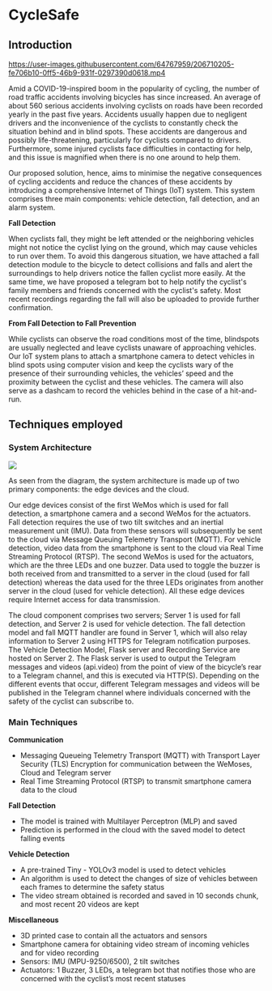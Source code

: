 # CycleSafe

## Introduction

https://user-images.githubusercontent.com/64767959/206710205-fe706b10-0ff5-46b9-931f-0297390d0618.mp4

Amid a COVID-19-inspired boom in the popularity of cycling, the number of road traffic accidents involving bicycles has since increased. An average of about 560 serious accidents involving cyclists on roads have been recorded yearly in the past five years. Accidents usually happen due to negligent drivers and the inconvenience of the cyclists to constantly check the situation behind and in blind spots. These accidents are dangerous and possibly life-threatening, particularly for cyclists compared to drivers. Furthermore, some injured cyclists face difficulties in contacting for help, and this issue is magnified when there is no one around to help them.

Our proposed solution, hence, aims to minimise the negative consequences of cycling accidents and reduce the chances of these accidents by introducing a comprehensive Internet of Things (IoT) system. This system comprises three main components: vehicle detection, fall detection, and an alarm system.

**Fall Detection**

When cyclists fall, they might be left attended or the neighboring vehicles might not notice the cyclist lying on the ground, which may cause vehicles to run over them. To avoid this dangerous situation, we have attached a fall detection module to the bicycle to detect collisions and falls and alert the surroundings to help drivers notice the fallen cyclist more easily. At the same time, we have proposed a telegram bot to help notify the cyclist's family members and friends concerned with the cyclist's safety. Most recent recordings regarding the fall will also be uploaded to provide further confirmation.

**From Fall Detection to Fall Prevention**

While cyclists can observe the road conditions most of the time, blindspots are usually neglected and leave cyclists unaware of approaching vehicles. Our IoT system plans to attach a smartphone camera to detect vehicles in blind spots using computer vision and keep the cyclists wary of the presence of their surrounding vehicles, the vehicles’ speed and the proximity between the cyclist and these vehicles. The camera will also serve as a dashcam to record the vehicles behind in the case of a hit-and-run.

## Techniques employed

### System Architecture

![](images/Aspose.Words.57d6fec9-9828-4ddc-b7db-1f1a93a7f7c4.002.png)

As seen from the diagram, the system architecture is made up of two primary components: the edge devices and the cloud.

Our edge devices consist of the first WeMos which is used for fall detection, a smartphone camera and a second WeMos for the actuators. Fall detection requires the use of two tilt switches and an inertial measurement unit (IMU). Data from these sensors will subsequently be sent to the cloud via Message Queuing Telemetry Transport (MQTT). For vehicle detection, video data from the smartphone is sent to the cloud via Real Time Streaming Protocol (RTSP). The second WeMos is used for the actuators, which are the three LEDs and one buzzer. Data used to toggle the buzzer is both received from and transmitted to a server in the cloud (used for fall detection) whereas the data used for the three LEDs originates from another server in the cloud (used for vehicle detection). All these edge devices require Internet access for data transmission.

The cloud component comprises two servers; Server 1 is used for fall detection, and Server 2 is used for vehicle detection. The fall detection model and fall MQTT handler are found in Server 1, which will also relay information to Server 2 using HTTPS for Telegram notification purposes. The Vehicle Detection Model, Flask server and Recording Service are hosted on Server 2. The Flask server is used to output the Telegram messages and videos (api.video) from the point of view of the bicycle’s rear to a Telegram channel, and this is executed via HTTP(S). Depending on the different events that occur, different Telegram messages and videos will be published in the Telegram channel where individuals concerned with the safety of the cyclist can subscribe to.

### Main Techniques

**Communication**

- Messaging Queueing Telemetry Transport (MQTT) with Transport Layer Security (TLS) Encryption for communication between the WeMoses, Cloud and Telegram server
- Real Time Streaming Protocol (RTSP) to transmit smartphone camera data to the cloud

**Fall Detection**

- The model is trained with Multilayer Perceptron (MLP) and saved
- Prediction is performed in the cloud with the saved model to detect falling events

**Vehicle Detection**

- A pre-trained Tiny - YOLOv3 model is used to detect vehicles
- An algorithm is used to detect the changes of size of vehicles between each frames to determine the safety status
- The video stream obtained is recorded and saved in 10 seconds chunk, and most recent 20 videos are kept

**Miscellaneous**

- 3D printed case to contain all the actuators and sensors
- Smartphone camera for obtaining video stream of incoming vehicles and for video recording
- Sensors: IMU (MPU-9250/6500), 2 tilt switches
- Actuators: 1 Buzzer, 3 LEDs, a telegram bot that notifies those who are concerned with the cyclist’s most recent statuses
